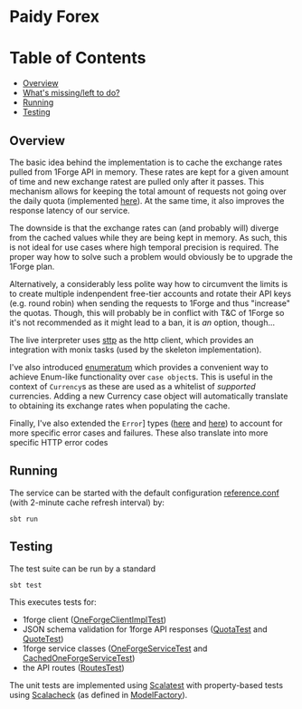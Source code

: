 # Paidy Forex

Table of Contents
=================

* [Overview](#overview)
* [What's missing/left to do?](#whats-missingleft-to-do)
* [Running](#running)
* [Testing](#testing)


## Overview
The basic idea behind the implementation is to cache the exchange rates pulled from 1Forge API in memory. These rates are kept for a given amount of time and new exchange ratest are pulled only after it passes. This mechanism allows for keeping the total amount of requests not going over the daily quota (implemented [here](https://github.com/thenobody/paidy-forex/blob/master/src/main/scala/forex/services/oneforge/Interpreters.scala#L77-L97)). At the same time, it also improves the response latency of our service.

The downside is that the exchange rates can (and probably will) diverge from the cached values while they are being kept in memory. As such, this is not ideal for use cases where high temporal precision is required. The proper way how to solve such a problem would obviously be to upgrade the 1Forge plan. 

Alternatively, a considerably less polite way how to circumvent the limits is to create multiple indenpendent free-tier accounts and rotate their API keys (e.g. round robin) when sending the requests to 1Forge and thus "increase" the quotas. Though, this will probably be in conflict with T&C of 1Forge so it's not recommended as it might lead to a ban, it is _an_ option, though...

The live interpreter uses [sttp](https://github.com/softwaremill/sttp) as the http client, which provides an integration with monix tasks (used by the skeleton implementation).

I've also introduced [enumeratum](https://github.com/lloydmeta/enumeratum) which provides a convenient way to achieve Enum-like functionality over `case object`s. This is useful in the context of `Currency`s as these are used as a whitelist of _supported_ currencies. Adding a new Currency case object will automatically translate to obtaining its exchange rates when populating the cache.

Finally, I've also extended the `Error`] types ([here](https://github.com/thenobody/paidy-forex/blob/master/src/main/scala/forex/services/oneforge/Error.scala) and [here](https://github.com/thenobody/paidy-forex/blob/master/src/main/scala/forex/processes/rates/messages.scala)) to account for more specific error cases and failures. These also translate into more specific HTTP error codes 

## Running
The service can be started with the default configuration [reference.conf](https://github.com/thenobody/paidy-forex/blob/master/src/main/resources/reference.conf#L12-L16) (with 2-minute cache refresh interval) by:

	sbt run

## Testing
The test suite can be run by a standard

	sbt test
	
This executes tests for:

* 1forge client ([OneForgeClientImplTest](https://github.com/thenobody/paidy-forex/blob/master/src/test/scala/forex/services/oneforge/client/OneForgeClientImplTest.scala))
* JSON schema validation for 1forge API responses ([QuotaTest](https://github.com/thenobody/paidy-forex/blob/master/src/test/scala/forex/domain/oneforge/QuotaTest.scala) and [QuoteTest](https://github.com/thenobody/paidy-forex/blob/master/src/test/scala/forex/domain/oneforge/QuoteTest.scala))
* 1forge service classes ([OneForgeServiceTest](https://github.com/thenobody/paidy-forex/blob/master/src/test/scala/forex/services/oneforge/OneForgeServiceTest.scala) and [CachedOneForgeServiceTest](https://github.com/thenobody/paidy-forex/blob/master/src/test/scala/forex/services/oneforge/CachedOneForgeServiceTest.scala))
* the API routes ([RoutesTest](https://github.com/thenobody/paidy-forex/blob/master/src/test/scala/forex/interfaces/api/RoutesTest.scala))

The unit tests are implemented using [Scalatest](http://www.scalatest.org/) with property-based tests using [Scalacheck](https://www.scalacheck.org/) (as defined in [ModelFactory](https://github.com/thenobody/paidy-forex/blob/master/src/test/scala/forex/ModelFactory.scala)).
